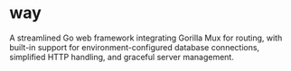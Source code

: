 # way
A streamlined Go web framework integrating Gorilla Mux for routing, with built-in support for environment-configured database connections, simplified HTTP handling, and graceful server management.
